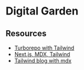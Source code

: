# Digital Garden

## Resources

- [Turborepo with Tailwind](https://medium.com/@philippbtrentmann/using-tailwind-css-in-a-turborepo-with-apps-and-packages-5a05d2076caf)
- [Next.js, MDX, Tailwind](https://www.franciscomoretti.com/blog/how-to-create-consistent-styles-with-tailwind-mdx-and-html)
- [Tailwind blog with mdx](https://www.alexchantastic.com/building-a-blog-with-next-and-mdx)
